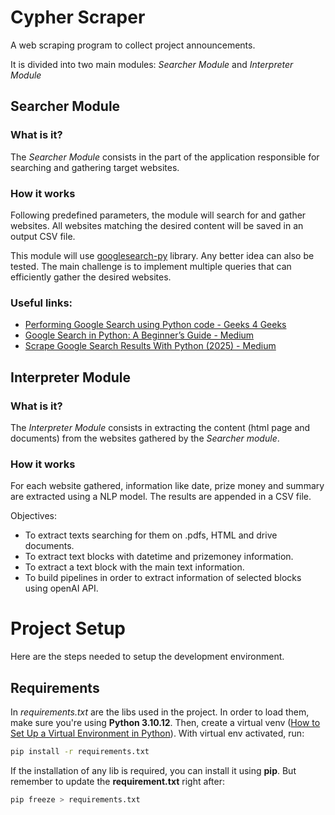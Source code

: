 # Cypher Scraper
A web scraping program to collect project announcements.

It is divided into two main modules: *Searcher Module* and *Interpreter Module*

## Searcher Module

### What is it?

The *Searcher Module* consists in the part of the application responsible for searching and gathering target websites.

### How it works

Following predefined parameters, the module will search for and gather websites. All websites matching the desired content will be saved in an output CSV file.

This module will use [googlesearch-py](https://pypi.org/project/googlesearch-python/) library. Any better idea can also be tested. The main challenge is to implement multiple queries that can efficiently gather the desired websites.

### Useful links:
- [Performing Google Search using Python code - Geeks 4 Geeks](https://www.geeksforgeeks.org/performing-google-search-using-python-code/)
- [Google Search in Python: A Beginner’s Guide - Medium](https://medium.com/@sagarydv002/google-search-in-python-a-beginners-guide-742472fec9cc)
- [Scrape Google Search Results With Python (2025) - Medium](https://medium.com/@darshankhandelwal12/scrape-google-with-python-2023-86cda73ffb16)

## Interpreter Module

### What is it?

The *Interpreter Module* consists in extracting the content (html page and documents) from the websites gathered by the _Searcher module_.

### How it works

For each website gathered, information like date, prize money and summary are extracted using a NLP model. The results are appended in a CSV file.

Objectives:
- To extract texts searching for them on .pdfs, HTML and drive documents.
- To extract text blocks with datetime and prizemoney information.
- To extract a text block with the main text information.
- To build pipelines in order to extract information of selected blocks using openAI API.

# Project Setup

Here are the steps needed to setup the development environment.

## Requirements

In _requirements.txt_ are the libs used in the project. In order to load them, make sure you're using **Python 3.10.12**. Then, create a virtual venv ([How to Set Up a Virtual Environment in Python](https://www.freecodecamp.org/news/how-to-setup-virtual-environments-in-python/)). With virtual env activated, run:
```bash
pip install -r requirements.txt
```

If the installation of any lib is required, you can install it using **pip**. But remember to update the __requirement.txt__ right after:
```bash
pip freeze > requirements.txt
```